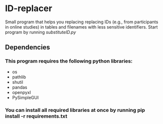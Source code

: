 # ID-replacer
Small program that helps you replacing replacing IDs (e.g., from participants in online studies) in tables and filenames with less sensitive identifiers.
Start program by running *substituteID.py*

## Dependencies
### This program requires the following python libraries:
- os
- pathlib
- shutil
- pandas
- openpyxl
- PySimpleGUI

### You can install all required libraries at once by running pip install -r requirements.txt
